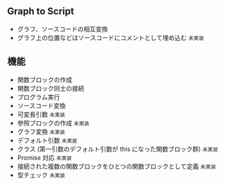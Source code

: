 ## Graph to Script

- グラフ、ソースコードの相互変換
- グラフ上の位置などはソースコードにコメントとして埋め込む `未実装`

## 機能

- 関数ブロックの作成
- 関数ブロック同士の接続
- プログラム実行
- ソースコード変換
- 可変長引数 `未実装`
- 参照ブロックの作成 `未実装`
- グラフ変換 `未実装`
- デフォルト引数 `未実装`
- クラス (第一引数のデフォルト引数が this になった関数ブロック群) `未実装`
- Promise 対応 `未実装`
- 接続された複数の関数ブロックをひとつの関数ブロックとして定義 `未実装`
- 型チェック `未実装`
